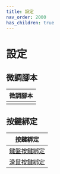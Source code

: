 ```yaml
---
title: 設定
nav_order: 2000
has_children: true
---
```



# 設定


## 微調腳本

| 微調腳本 |
| --- |
|  |


## 按鍵綁定

| 按鍵綁定 |
| --- |
| [鍵盤按鍵綁定](https://samwhelp.github.io/note-about-manjaro-gnome-shell/read/config/keybind.html) |
| [滑鼠按鍵綁定](https://samwhelp.github.io/note-about-manjaro-gnome-shell/read/config/mousebind.html) |
